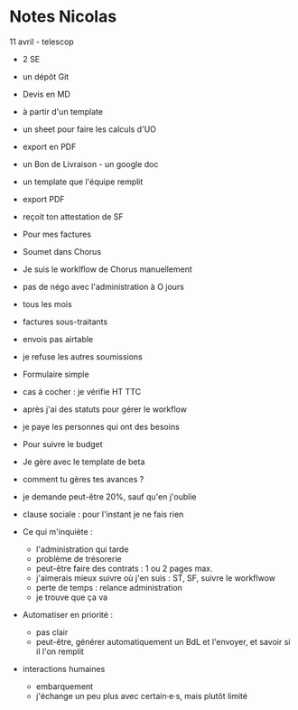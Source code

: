 # Notes Nicolas

11 avril - telescop

- 2 SE

- un dépôt Git
- Devis en MD
- à partir d'un template
- un sheet pour faire les calculs d'UO
- export en PDF

- un Bon de Livraison - un google doc
- un template que l'équipe remplit
- export PDF
- reçoit ton attestation de SF

- Pour mes factures
- Soumet dans Chorus
- Je suis le worklflow de Chorus manuellement

- pas de négo avec l'administration à O jours
- tous les mois

- factures sous-traitants
- envois pas airtable 
- je refuse les autres soumissions
- Formulaire simple 
- cas à cocher : je vérifie HT TTC
- après j'ai des statuts pour gérer le workflow
- je paye les personnes qui ont des besoins

- Pour suivre le budget
- Je gère avec le template de beta

- comment tu gères tes avances ?
- je demande peut-être 20%, sauf qu'en j'oublie
- clause sociale : pour l'instant je ne fais rien

- Ce qui m'inquiète :
  - l'administration qui tarde
  - problème de trésorerie
  - peut-être faire des contrats : 1 ou 2 pages max.
  - j'aimerais mieux suivre où j'en suis : ST, SF, suivre le workflwow
  - perte de temps : relance administration
  - je trouve que ça va

- Automatiser en priorité :
  - pas clair
  - peut-être, générer automatiquement un BdL et l'envoyer, et savoir si il l'on remplit

- interactions humaines
  - embarquement
  - j'échange un peu plus avec certain·e·s, mais plutôt limité






